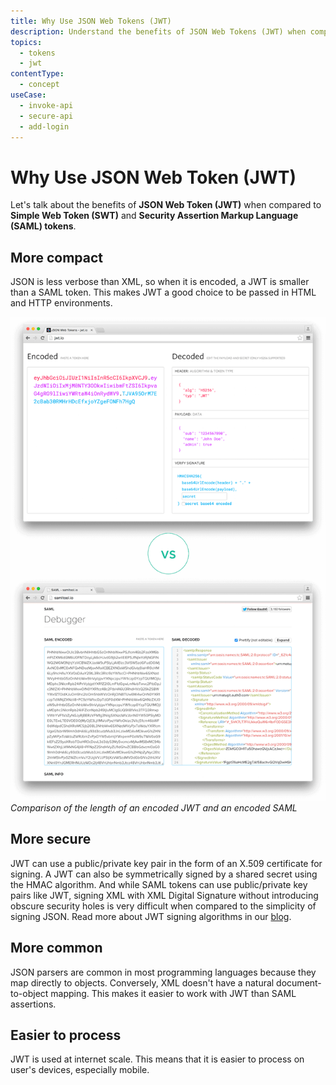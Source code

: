 ```yaml
---
title: Why Use JSON Web Tokens (JWT)
description: Understand the benefits of JSON Web Tokens (JWT) when compared to Simple Web Tokens (SWT) and Security Assertion Markup Language (SAML) Tokens.
topics:
  - tokens
  - jwt
contentType:
  - concept
useCase:
  - invoke-api
  - secure-api
  - add-login
---
```


# Why Use JSON Web Token (JWT)

Let's talk about the benefits of **JSON Web Token (JWT)** when compared to **Simple Web Token (SWT)** and **Security Assertion Markup Language (SAML) tokens**.

## More compact

JSON is less verbose than XML, so when it is encoded, a JWT is smaller than a SAML token. This makes JWT a good choice to be passed in HTML and HTTP environments.

![Comparing the length of an encoded JWT and an encoded SAML](/media/articles/jwt/comparing-jwt-vs-saml2.png)
_Comparison of the length of an encoded JWT and an encoded SAML_

## More secure

JWT can use a public/private key pair in the form of an X.509 certificate for signing. A JWT can also be symmetrically signed by a shared secret using the HMAC algorithm. And while SAML tokens can use public/private key pairs like JWT, signing XML with XML Digital Signature without introducing obscure security holes is very difficult when compared to the simplicity of signing JSON. Read more about JWT signing algorithms in our [blog](https://auth0.com/blog/json-web-token-signing-algorithms-overview/).

## More common

JSON parsers are common in most programming languages because they map directly to objects. Conversely, XML doesn't have a natural document-to-object mapping. This makes it easier to work with JWT than SAML assertions.

## Easier to process

JWT is used at internet scale. This means that it is easier to process on user's devices, especially mobile.
